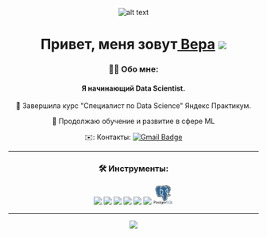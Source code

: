 <div align="center">

![alt text](https://github.com/veter11111/vera/blob/main/file.png)



<h1> Привет, меня зовут<a href="https://daniilshat.ru/" target="_blank"> Вера</a> 
<img src="https://github.com/blackcater/blackcater/raw/main/images/Hi.gif" height="32"/></h1>
  
<div>


### 👩‍💻 Обо мне:

#### Я начинающий Data Scientist. 

:seedling: Завершила курс "Специалист по Data Science" Яндекс Практикум.

:telescope: Продолжаю обучение и развитие в сфере ML
  
✉️: Контакты: [![Gmail Badge](https://img.shields.io/badge/-Gmail-blue?style=flat&logo=Gmail&logoColor=white)](mailto:vera.terekhova11@gmail.com)
 <hr color="#FF8C00">

### 🛠 Инструменты:
<img src="https://img.icons8.com/color/344/python--v1.png" width="40">
<img src="https://img.icons8.com/color/344/pandas.png" width="40"> 
<img src="https://www.theclickreader.com/wp-content/uploads/2021/10/NumPy-Logo.png" width="40"> 
<img src="https://scipy.org/images/logo.svg" width="37"> 
<img src="https://github.com/scikit-learn/scikit-learn/blob/main/doc/logos/scikit-learn-logo.png?ysclid=lph6flqaft608729430" width="60"> 
<img src="https://ehikioya.com/wp-content/uploads/2020/02/logo2_compressed.png" width="150">
<img src="https://raw.githubusercontent.com/devicons/devicon/master/icons/postgresql/postgresql-original-wordmark.svg" width="40">

 <hr color="#FF8C00">
 
![](https://github-profile-summary-cards.vercel.app/api/cards/stats?username=veter11111&theme=solarized_dark)
